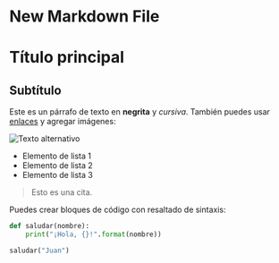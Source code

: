 # New Markdown File
# Título principal

## Subtítulo

Este es un párrafo de texto en **negrita** y _cursiva_. También puedes usar [enlaces](https://www.example.com) y agregar imágenes:

![Texto alternativo](https://www.example.com/imagen.jpg)

- Elemento de lista 1
- Elemento de lista 2
- Elemento de lista 3

> Esto es una cita.

Puedes crear bloques de código con resaltado de sintaxis:

````python
def saludar(nombre):
    print("¡Hola, {}!".format(nombre))

saludar("Juan")
````
